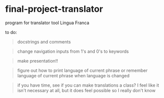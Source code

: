 # final-project-translator
program for translator tool Lingua Franca

to do:
> docstrings and comments

> change navigation inputs from 1's and 0's to keywords

> make presentation!!

> figure out how to print language of current phrase or remember
  language of current phrase when language is changed

> if you have time, see if you can make translations a class? 
  I feel like it isn't necessary at all, but it does feel
  possible so I really don't know
